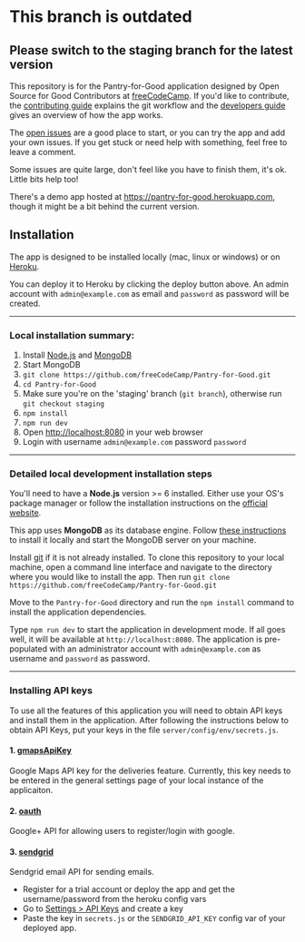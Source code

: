 # This branch is outdated
Please switch to the staging branch for the latest version
---

This repository is for the Pantry-for-Good application designed by Open Source for Good Contributors at [freeCodeCamp](http://www.freecodecamp.com). If you'd like to contribute, the [contributing guide](CONTRIBUTING.md) explains the git workflow and the [developers guide](https://github.com/freeCodeCamp/pantry-for-good/wiki/developer's-guide) gives an overview of how the app works.

The [open issues](https://github.com/freeCodeCamp/pantry-for-good/issues) are a good place to start, or you can try the app and add your own issues. If you get stuck or need help with something, feel free to leave a comment.

Some issues are quite large, don't feel like you have to finish them, it's ok. Little bits help too!

There's a demo app hosted at https://pantry-for-good.herokuapp.com, though it might be a bit behind the current version.

## Installation

The app is designed to be installed locally (mac, linux or windows) or on [Heroku](https://www.heroku.com).

You can deploy it to Heroku by clicking the deploy button above. An admin account with `admin@example.com` as email and `password` as password will be created.

------------
### Local installation summary:
1. Install [Node.js](http://nodejs.org) and [MongoDB](https://docs.mongodb.com/manual/installation/#mongodb-community-edition)
2. Start MongoDB
3. `git clone https://github.com/freeCodeCamp/Pantry-for-Good.git`
4. `cd Pantry-for-Good`
5. Make sure you're on the 'staging' branch (`git branch`), otherwise run `git checkout staging`
6. `npm install`
7. `npm run dev`
8. Open <http://localhost:8080> in your web browser
9. Login with username `admin@example.com` password `password`

------------
### Detailed local development installation steps

You'll need to have a **Node.js** version >= 6 installed. Either use your OS's package manager or follow the installation instructions on the [official website](http://nodejs.org).

This app uses **MongoDB** as its database engine. Follow [these instructions](https://docs.mongodb.com/manual/installation/#mongodb-community-edition) to install it locally and start the MongoDB server on your machine.

Install [git](https://git-scm.com/book/en/v2/Getting-Started-Installing-Git) if it is not already installed. To clone this repository to your local machine, open a command line interface and navigate to the directory where you would like to install the app. Then run
`git clone https://github.com/freeCodeCamp/Pantry-for-Good.git`

Move to the `Pantry-for-Good` directory and run the `npm install` command to install the application dependencies.

Type `npm run dev` to start the application in development mode. If all goes well, it will be available at `http://localhost:8080`.  The application is pre-populated with an administrator account with `admin@example.com` as username  and `password` as password.


------------
### Installing API keys

To use all the features of this application you will need to obtain API keys and install them in the application. After following the instructions below to obtain API Keys, put your keys in the file `server/config/env/secrets.js`.

#### 1. [gmapsApiKey](https://developers.google.com/maps/documentation/javascript/get-api-key)
Google Maps API key for the deliveries feature. Currently, this key needs to be entered in the general settings page of your local instance of the applicaiton.
#### 2. [oauth](https://developers.google.com/identity/sign-in/web/devconsole-project)
Google+ API for allowing users to register/login with google.
#### 3. [sendgrid](https://sendgrid.com)
Sendgrid email API for sending emails.
- Register for a trial account or deploy the app and get the username/password from the heroku config vars
- Go to [Settings > API Keys](https://app.sendgrid.com/settings/api_keys) and create a key
- Paste the key in `secrets.js` or the `SENDGRID_API_KEY` config var of your deployed app.
